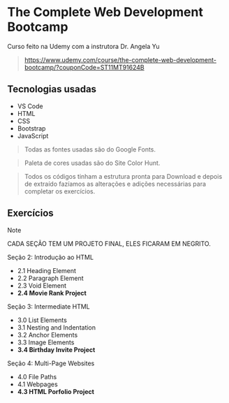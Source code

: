 # The Complete Web Development Bootcamp

Curso feito na Udemy com a instrutora Dr. Angela Yu

> https://www.udemy.com/course/the-complete-web-development-bootcamp/?couponCode=ST11MT91624B

## Tecnologias usadas

- VS Code
- HTML
- CSS
- Bootstrap
- JavaScript

> Todas as fontes usadas são do Google Fonts.

> Paleta de cores usadas são do Site Color Hunt.

> Todos os códigos tinham a estrutura pronta para Download e depois de extraído fazíamos as alterações e adições necessárias para completar os exercícios.

## Exercícios

> [!NOTE]
> CADA SEÇÃO TEM UM PROJETO FINAL, ELES FICARAM EM NEGRITO.

Seção 2: Introdução ao HTML
- 2.1 Heading Element
- 2.2 Paragraph Element
- 2.3 Void Element
- **2.4 Movie Rank Project**

Seção 3: Intermediate HTML
- 3.0 List Elements
- 3.1 Nesting and Indentation
- 3.2 Anchor Elements
- 3.3 Image Elements
- **3.4 Birthday Invite Project**

Seção 4: Multi-Page Websites
- 4.0 File Paths
- 4.1 Webpages
- **4.3 HTML Porfolio Project**